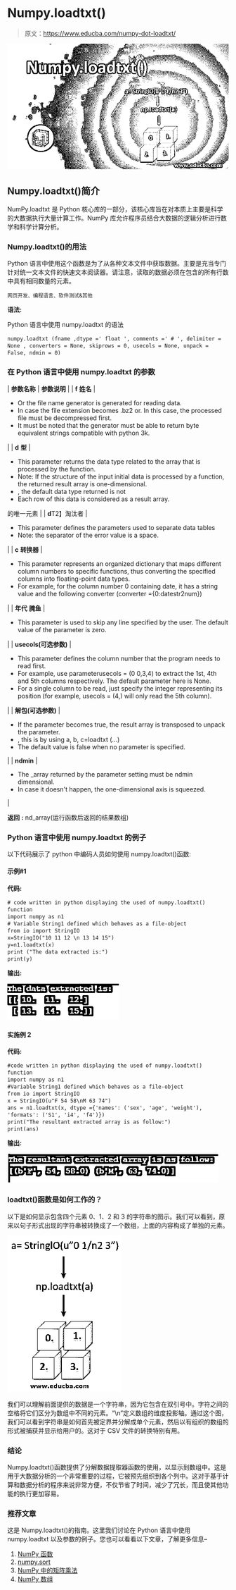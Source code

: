 # Numpy.loadtxt()

> 原文：<https://www.educba.com/numpy-dot-loadtxt/>

![Numpy.loadtxt()](img/0d54ccc3557b16bae6dc7e776d0a9ae5.png)



## Numpy.loadtxt()简介

NumPy.loadtxt 是 Python 核心库的一部分，该核心库旨在对本质上主要是科学的大数据执行大量计算工作。NumPy 库允许程序员结合大数据的逻辑分析进行数学和科学计算分析。

### Numpy.loadtxt()的用法

Python 语言中使用这个函数是为了从各种文本文件中获取数据。主要是充当专门针对统一文本文件的快速文本阅读器。请注意，读取的数据必须在包含的所有行数中具有相同数量的元素。

<small>网页开发、编程语言、软件测试&其他</small>

**语法:**

Python 语言中使用 numpy.loadtxt 的语法

```
numpy.loadtxt (fname ,dtype =' float ', comments =' # ', delimiter = None , converters = None, skiprows = 0, usecols = None, unpack = False, ndmin = 0)
```

### 在 Python 语言中使用 numpy.loadtxt 的参数

| **参数名称** | **参数说明** |
| **f** **姓名** | 

*   Or the file name generator is generated for reading data.
*   In case the file extension becomes .bz2 or. In this case, the processed file must be decompressed first.
*   It must be noted that the generator must be able to return byte equivalent strings compatible with python 3k.

 |
| **d** **型** | 

*   This parameter returns the data type related to the array that is processed by the function.
*   Note: If the structure of the input initial data is processed by a function, the returned result array is one-dimensional.
*   , the default data type returned is not
*   Each row of this data is considered as a result array.

的唯一元素 |
| **d**T2】淘汰者 | 

*   This parameter defines the parameters used to separate data tables
*   Note: the separator of the error value is a space.

 |
| **c** **转换器** | 

*   This parameter represents an organized dictionary that maps different column numbers to specific functions, thus converting the specified columns into floating-point data types.
*   For example, for the column number 0 containing date, it has a string value and the following converter (converter ={0:datestr2num})

 |
| **年代** **腌鱼** | 

*   This parameter is used to skip any line specified by the user. The default value of the parameter is zero.

 |
| **usecols(可选参数)** | 

*   This parameter defines the column number that the program needs to read first.
*   For example, use parameterusecols = (0 0,3,4) to extract the 1st, 4th and 5th columns respectively. The default parameter here is None.
*   For a single column to be read, just specify the integer representing its position (for example, usecols = (4,) will only read the 5th column).

 |
| **解包(可选参数)** | 

*   If the parameter becomes true, the result array is transposed to unpack the parameter.
*   , this is by using a, b, c=loadtxt (...)
*   The default value is false when no parameter is specified.

 |
| **ndmin** | 

*   The _array returned by the parameter setting must be ndmin dimensional.
*   In case it doesn't happen, the one-dimensional axis is squeezed.

 |

**返回** **:** nd_array(运行函数后返回的结果数组)

### Python 语言中使用 numpy.loadtxt 的例子

以下代码展示了 python 中编码人员如何使用 numpy.loadtxt()函数:

#### 示例#1

**代码:**

```
# code written in python displaying the used of numpy.loadtxt() function
import numpy as n1
# Variable String1 defined which behaves as a file-object
from io import StringIO
x=StringIO("10 11 12 \n 13 14 15")
y=n1.loadtxt(x)
print ("The data extracted is:")
print(y)
```

**输出:**

![numpy.loadtxt() output 1](img/cfa85a779982b2d5ab260fdcfc2f51b6.png)



#### 实施例 2

**代码:**

```
#code written in python displaying the used of numpy.loadtxt() function
import numpy as n1
#Variable String1 defined which behaves as a file-object
from io import StringIO
x = StringIO(u"F 54 58\nM 63 74")
ans = n1.loadtxt(x, dtype ={'names': ('sex', 'age', 'weight'),
'formats': ('S1', 'i4', 'f4')})
print("The resultant extracted array is as follow:")
print(ans)
```

**输出:**

![output 2](img/5e4b84375391c3a9e24e6627ae5d1c54.png)



### loadtxt()函数是如何工作的？

以下是如何显示包含四个元素 0、1、2 和 3 的字符串的图示。我们可以看到，原来以句子形式出现的字符串被转换成了一个数组，上面的内容构成了单独的元素。

![How Does the loadtxt() function work](img/14bdc320094fd6163683a38288706511.png)



我们可以理解前面提供的数据是一个字符串，因为它包含在双引号中。字符之间的空格将它们区分为数组中不同的元素。“\n”定义数组的维度投影轴。通过这个图，我们可以看到字符串是如何首先被定界并分解成单个元素，然后以有组织的数组的形式被捕获并显示给用户的。这对于 CSV 文件的转换特别有用。

### 结论

Numpy.loadtxt()函数提供了分解数据提取器函数的使用，以显示到数组中。这是用于大数据分析的一个非常重要的过程，它被预先组织到各个列中。这对于基于计算和数据分析的程序来说非常方便，不仅节省了时间，减少了冗长，而且使其他功能的执行更加容易。

### 推荐文章

这是 Numpy.loadtxt()的指南。这里我们讨论在 Python 语言中使用 numpy.loadtxt 以及参数的例子。您也可以看看以下文章，了解更多信息–

1.  [NumPy 函数](https://www.educba.com/numpy-functions/)
2.  [numpy.sort](https://www.educba.com/numpy-sort/)
3.  [NumPy 中的矩阵乘法](https://www.educba.com/matrix-multiplication-in-numpy/)
4.  [NumPy 数组](https://www.educba.com/numpy-arrays/)





